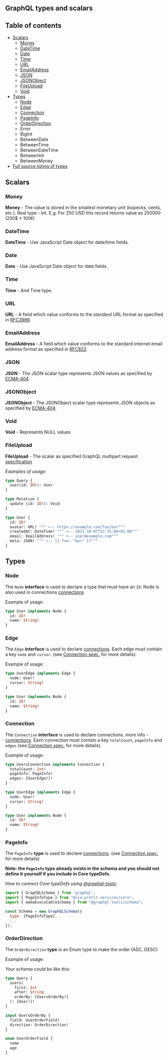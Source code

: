 ## GraphQL types and scalars

## Table of contents
 - [Scalars](#scalars)
    - [Money](#money)
    - [DateTime](#datetime)
    - [Date](#date)
    - [Time](#time)
    - [URL](#url)
    - [EmailAddress](#emailaddress)
    - [JSON](#json)
    - [JSONObject](#jsonobject)
    - [FileUpload](#fileupload)
    - [Void](#void)
 - [Types](#types)
    - [Node](#node)
    - [Edge](#edge)
    - [Connection](#connection)
    - [PageInfo](#pageinfo)
    - [OrderDirection](#orderdirection)
    - Error
    - BigInt
    - BetweenDate
    - BetweenTime
    - BetweenDateTime
    - BetweenInt
    - BetweenMoney
 - [Full source listing of types](#full-source-listing-of-types)


## Scalars

### Money

**Money** - The value is stored in the smallest monetary unit (kopecks, cents, etc.). Real type - Int. E.g. For 250 USD this record returns value as 250000 (250$ * 100¢)
 
### DateTime

**DateTime** - Use JavaScript Date object for date/time fields.

### Date

**Date** - Use JavaScript Date object for date fields.

### Time

**Time** - And Time type.

### URL

**URL** - A field which value conforms to the standard URL format as specified in [RFC3986](https://www.ietf.org/rfc/rfc3986.txt).

### EmailAddress

**EmailAddress** - A field which value conforms to the standard internet email address format as specified in [RFC822](https://www.w3.org/Protocols/rfc822/).

### JSON

**JSON** - The JSON scalar type represents JSON values as specified by [ECMA-404](http://www.ecma-international.org/publications/files/ECMA-ST/ECMA-404.pdf).


### JSONObject

**JSONObject** - The JSONObject scalar type represents JSON objects as specified by [ECMA-404](http://www.ecma-international.org/publications/files/ECMA-ST/ECMA-404.pdf).

### Void

**Void** - Represents NULL values

### FileUpload

**FileUpload** - The scalar as specified GraphQL multipart request [specification](https://github.com/jaydenseric/graphql-multipart-request-spec#graphql-multipart-request-specification)

_Examples of usage:_

```graphql
type Query {
  user(id: ID!): User
}

type Mutation {
  update (id: ID!): Void
}

type User {
  id: ID!
  avatar: URL! """ <-- https://example.com/foo/bar"""
  createdAt: DateTime! """ <-- 2021-10-07T12:31:08+05:00"""
  email: EmailAddress! """ <-- user@example.com"""
  meta: JSON! """ <-- [{ foo: "bar" }]"""
}
```

## Types

### Node

The `Node` **interface** is used to declare a type that must have an `ID`. Node is also used in connections [connections](./connections.md)

Example of usage:

```graphql
type User implements Node {
  id: ID!
  name: String!
}
```

### Edge

The `Edge` **interface** is used to declare [connections](./connections.md). Each edge must contain a key `node` and `cursor`. (see [Connection spec.](https://relay.dev/graphql/connections.htm) for more details).

Example of usage:

```graphql
type UserEdge implements Edge {
  node: User!
  cursor: String!
}

type User implements Node {
  id: ID!
  name: String!
}
```

### Connection

The `Connection` **interface** is used to declare connections. more info - [connections](./connections.md). Each connection must contain a key `totalCount`, `pageInfo` and `edges` (see [Connection spec.](https://relay.dev/graphql/connections.htm) for more details).

Example of usage:

```graphql
type UsersConnection implements Connection {
  totalCount: Int!
  pageInfo: PageInfo!
  edges: [UserEdge!]!
}

type UserEdge implements Edge {
  node: User!
  cursor: String!
}

type User implements Node {
  id: ID!
  name: String!
}
```

### PageInfo

The `PageInfo` **type** is used to declare [connections](#connections). (see [Connection spec.](https://relay.dev/graphql/connections.htm) for more details)

**Note: the `PageInfo` type already exists in the schema and you should not define it yourself if you include in Core typeDefs.**

_How to connect Core typeDefs using [@graphql-tools](https://github.com/ardatan/graphql-tools):_
```js
import { GraphQLSchema } from 'graphql';
import { PageInfoType } from "@via-profit-services/core";
import { makeExecutableSchema } from "@graphql-tools/schema";

const Schema = new GraphQLSchema({
  type: [PageInfoType],
  ...
});
```

### OrderDirection

The `OrderDirection` **type** is an Enum type to make the order (ASC, DESC)

Example of usage:

_Your schema could be like this:_

```graphql
type Query {
  users(
    first: Int
    after: String
    orderBy: [UsersOrderBy!]
  ): [User!]!
}

input UsersOrderBy {
  field: UserOrderField!
  direction: OrderDirection!
}

enum UserOrderField {
  name
  age
}
```